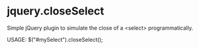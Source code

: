 jquery.closeSelect
==================

Simple jQuery plugin to simulate the close of a &lt;select> programmatically.


USAGE: $("#mySelect").closeSelect();
